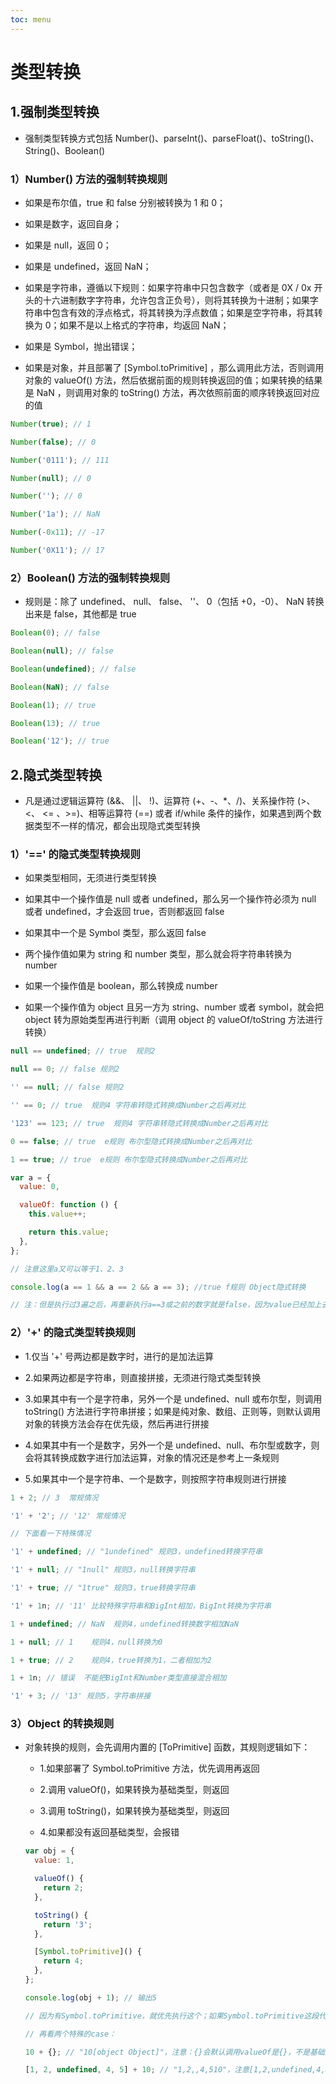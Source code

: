 ```yaml
---
toc: menu
---
```


# 类型转换

## 1.强制类型转换

- 强制类型转换方式包括 Number()、parseInt()、parseFloat()、toString()、String()、Boolean()

### 1）Number() 方法的强制转换规则

- 如果是布尔值，true 和 false 分别被转换为 1 和 0；

- 如果是数字，返回自身；

- 如果是 null，返回 0；

- 如果是 undefined，返回 NaN；

- 如果是字符串，遵循以下规则：如果字符串中只包含数字（或者是 0X / 0x 开头的十六进制数字字符串，允许包含正负号），则将其转换为十进制；如果字符串中包含有效的浮点格式，将其转换为浮点数值；如果是空字符串，将其转换为 0；如果不是以上格式的字符串，均返回 NaN；

- 如果是 Symbol，抛出错误；

- 如果是对象，并且部署了 [Symbol.toPrimitive] ，那么调用此方法，否则调用对象的 valueOf() 方法，然后依据前面的规则转换返回的值；如果转换的结果是 NaN ，则调用对象的 toString() 方法，再次依照前面的顺序转换返回对应的值

```js
Number(true); // 1

Number(false); // 0

Number('0111'); // 111

Number(null); // 0

Number(''); // 0

Number('1a'); // NaN

Number(-0x11); // -17

Number('0X11'); // 17
```

### 2）Boolean() 方法的强制转换规则

- 规则是：除了 undefined、 null、 false、 ''、 0（包括 +0，-0）、 NaN 转换出来是 false，其他都是 true

```js
Boolean(0); // false

Boolean(null); // false

Boolean(undefined); // false

Boolean(NaN); // false

Boolean(1); // true

Boolean(13); // true

Boolean('12'); // true
```

## 2.隐式类型转换

- 凡是通过逻辑运算符 (&&、 ||、 !)、运算符 (+、-、\*、/)、关系操作符 (>、 <、 <= 、>=)、相等运算符 (==) 或者 if/while 条件的操作，如果遇到两个数据类型不一样的情况，都会出现隐式类型转换

### 1）'==' 的隐式类型转换规则

- 如果类型相同，无须进行类型转换

- 如果其中一个操作值是 null 或者 undefined，那么另一个操作符必须为 null 或者 undefined，才会返回 true，否则都返回 false

- 如果其中一个是 Symbol 类型，那么返回 false

- 两个操作值如果为 string 和 number 类型，那么就会将字符串转换为 number

- 如果一个操作值是 boolean，那么转换成 number

- 如果一个操作值为 object 且另一方为 string、number 或者 symbol，就会把 object 转为原始类型再进行判断（调用 object 的 valueOf/toString 方法进行转换）

```js
null == undefined; // true  规则2

null == 0; // false 规则2

'' == null; // false 规则2

'' == 0; // true  规则4 字符串转隐式转换成Number之后再对比

'123' == 123; // true  规则4 字符串转隐式转换成Number之后再对比

0 == false; // true  e规则 布尔型隐式转换成Number之后再对比

1 == true; // true  e规则 布尔型隐式转换成Number之后再对比

var a = {
  value: 0,

  valueOf: function () {
    this.value++;

    return this.value;
  },
};

// 注意这里a又可以等于1、2、3

console.log(a == 1 && a == 2 && a == 3); //true f规则 Object隐式转换

// 注：但是执行过3遍之后，再重新执行a==3或之前的数字就是false，因为value已经加上去了，这里需要注意一下
```

### 2）'+' 的隐式类型转换规则

- 1.仅当 '+' 号两边都是数字时，进行的是加法运算

- 2.如果两边都是字符串，则直接拼接，无须进行隐式类型转换

- 3.如果其中有一个是字符串，另外一个是 undefined、null 或布尔型，则调用 toString() 方法进行字符串拼接；如果是纯对象、数组、正则等，则默认调用对象的转换方法会存在优先级，然后再进行拼接

- 4.如果其中有一个是数字，另外一个是 undefined、null、布尔型或数字，则会将其转换成数字进行加法运算，对象的情况还是参考上一条规则

- 5.如果其中一个是字符串、一个是数字，则按照字符串规则进行拼接

```js
1 + 2; // 3  常规情况

'1' + '2'; // '12' 常规情况

// 下面看一下特殊情况

'1' + undefined; // "1undefined" 规则3，undefined转换字符串

'1' + null; // "1null" 规则3，null转换字符串

'1' + true; // "1true" 规则3，true转换字符串

'1' + 1n; // '11' 比较特殊字符串和BigInt相加，BigInt转换为字符串

1 + undefined; // NaN  规则4，undefined转换数字相加NaN

1 + null; // 1    规则4，null转换为0

1 + true; // 2    规则4，true转换为1，二者相加为2

1 + 1n; // 错误  不能把BigInt和Number类型直接混合相加

'1' + 3; // '13' 规则5，字符串拼接
```

### 3）Object 的转换规则

- 对象转换的规则，会先调用内置的 [ToPrimitive] 函数，其规则逻辑如下：

  - 1.如果部署了 Symbol.toPrimitive 方法，优先调用再返回

  - 2.调用 valueOf()，如果转换为基础类型，则返回

  - 3.调用 toString()，如果转换为基础类型，则返回

  - 4.如果都没有返回基础类型，会报错

  ```js
  var obj = {
    value: 1,

    valueOf() {
      return 2;
    },

    toString() {
      return '3';
    },

    [Symbol.toPrimitive]() {
      return 4;
    },
  };

  console.log(obj + 1); // 输出5

  // 因为有Symbol.toPrimitive，就优先执行这个；如果Symbol.toPrimitive这段代码删掉，则执行valueOf打印结果为3；如果valueOf也去掉，则调用toString返回'31'(字符串拼接)

  // 再看两个特殊的case：

  10 + {}; // "10[object Object]"，注意：{}会默认调用valueOf是{}，不是基础类型继续转换，调用toString，返回结果"[object Object]"，于是和10进行'+'运算，按照字符串拼接规则来，参考'+'的规则

  [1, 2, undefined, 4, 5] + 10; // "1,2,,4,510"，注意[1,2,undefined,4,5]会默认先调用valueOf结果还是这个数组，不是基础数据类型继续转换，也还是调用toString，返回"1,2,,4,5"，然后再和10进行运算，还是按照字符串拼接规则，参考'+'的第5条规则
  ```
